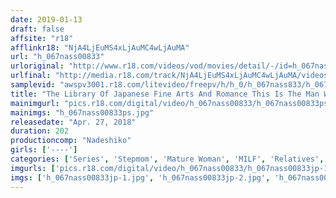 ```yaml
---
date: 2019-01-13
draft: false
affsite: "r18"
afflinkr18: "NjA4LjEuMS4xLjAuMC4wLjAuMA"
url: "h_067nass00833"
urloriginal: "http://www.r18.com/videos/vod/movies/detail/-/id=h_067nass00833"
urlfinal: "http://media.r18.com/track/NjA4LjEuMS4xLjAuMC4wLjAuMA/videos/vod/movies/detail/-/id=h_067nass00833"
samplevid: "awspv3001.r18.com/litevideo/freepv/h/h_0/h_067nass833/h_067nass833_dmb_w.mp4"
title: "The Library Of Japanese Fine Arts And Romance This Is The Man Who Got My Mom Wet And Groveling Unforgiven Love"
mainimgurl: "pics.r18.com/digital/video/h_067nass00833/h_067nass00833ps.jpg"
mainimgs: "h_067nass00833ps.jpg"
releasedate: "Apr. 27, 2018"
duration: 202
productioncomp: "Nadeshiko"
girls: ['----']
categories: ['Series', 'Stepmom', 'Mature Woman', 'MILF', 'Relatives', 'Reluctant', 'Hi-Def']
imgurls: ['pics.r18.com/digital/video/h_067nass00833/h_067nass00833jp-1.jpg', 'pics.r18.com/digital/video/h_067nass00833/h_067nass00833jp-2.jpg', 'pics.r18.com/digital/video/h_067nass00833/h_067nass00833jp-3.jpg', 'pics.r18.com/digital/video/h_067nass00833/h_067nass00833jp-4.jpg', 'pics.r18.com/digital/video/h_067nass00833/h_067nass00833jp-5.jpg', 'pics.r18.com/digital/video/h_067nass00833/h_067nass00833jp-6.jpg', 'pics.r18.com/digital/video/h_067nass00833/h_067nass00833jp-7.jpg', 'pics.r18.com/digital/video/h_067nass00833/h_067nass00833jp-8.jpg', 'pics.r18.com/digital/video/h_067nass00833/h_067nass00833jp-9.jpg', 'pics.r18.com/digital/video/h_067nass00833/h_067nass00833jp-10.jpg', 'pics.r18.com/digital/video/h_067nass00833/h_067nass00833jp-11.jpg', 'pics.r18.com/digital/video/h_067nass00833/h_067nass00833jp-12.jpg', 'pics.r18.com/digital/video/h_067nass00833/h_067nass00833jp-13.jpg', 'pics.r18.com/digital/video/h_067nass00833/h_067nass00833jp-14.jpg', 'pics.r18.com/digital/video/h_067nass00833/h_067nass00833jp-15.jpg', 'pics.r18.com/digital/video/h_067nass00833/h_067nass00833jp-16.jpg', 'pics.r18.com/digital/video/h_067nass00833/h_067nass00833jp-17.jpg', 'pics.r18.com/digital/video/h_067nass00833/h_067nass00833jp-18.jpg', 'pics.r18.com/digital/video/h_067nass00833/h_067nass00833jp-19.jpg', 'pics.r18.com/digital/video/h_067nass00833/h_067nass00833jp-20.jpg']
imgs: ['h_067nass00833jp-1.jpg', 'h_067nass00833jp-2.jpg', 'h_067nass00833jp-3.jpg', 'h_067nass00833jp-4.jpg', 'h_067nass00833jp-5.jpg', 'h_067nass00833jp-6.jpg', 'h_067nass00833jp-7.jpg', 'h_067nass00833jp-8.jpg', 'h_067nass00833jp-9.jpg', 'h_067nass00833jp-10.jpg', 'h_067nass00833jp-11.jpg', 'h_067nass00833jp-12.jpg', 'h_067nass00833jp-13.jpg', 'h_067nass00833jp-14.jpg', 'h_067nass00833jp-15.jpg', 'h_067nass00833jp-16.jpg', 'h_067nass00833jp-17.jpg', 'h_067nass00833jp-18.jpg', 'h_067nass00833jp-19.jpg', 'h_067nass00833jp-20.jpg']
---
```

